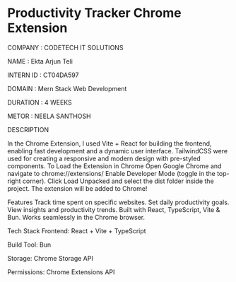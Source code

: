 ﻿# Productivity Tracker Chrome Extension


 COMPANY : CODETECH IT SOLUTIONS

NAME : Ekta Arjun Teli

INTERN ID : CT04DA597

DOMAIN : Mern Stack Web Development

DURATION : 4 WEEKS

METOR : NEELA SANTHOSH


DESCRIPTION

In the Chrome Extension, I used Vite + React for building the frontend, enabling fast development and a dynamic user interface. TailwindCSS were used for creating a responsive and modern design with pre-styled components.
To Load the Extension in Chrome
Open Google Chrome and navigate to chrome://extensions/
Enable Developer Mode (toggle in the top-right corner).
Click Load Unpacked and select the dist folder inside the project.
The extension will be added to Chrome!

Features
Track time spent on specific websites.
Set daily productivity goals.
View insights and productivity trends.
Built with React, TypeScript, Vite & Bun.
Works seamlessly in the Chrome browser.

Tech Stack
Frontend: React + Vite + TypeScript

Build Tool: Bun

Storage: Chrome Storage API

Permissions: Chrome Extensions API
